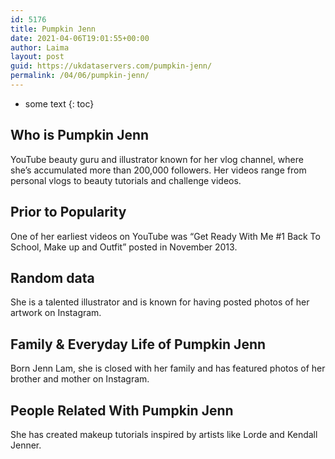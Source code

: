 ```yaml
---
id: 5176
title: Pumpkin Jenn
date: 2021-04-06T19:01:55+00:00
author: Laima
layout: post
guid: https://ukdataservers.com/pumpkin-jenn/
permalink: /04/06/pumpkin-jenn/
---
```


* some text
{: toc}


## Who is Pumpkin Jenn
                  
                  
                  
YouTube beauty guru and illustrator known for her vlog channel, where she&#8217;s accumulated more than 200,000 followers. Her videos range from personal vlogs to beauty tutorials and challenge videos.
                  
              
            
              
            
                
                
                
## Prior to Popularity
                  
                  
                  
One of her earliest videos on YouTube was &#8220;Get Ready With Me #1 Back To School, Make up and Outfit&#8221; posted in November 2013.
                  
              
            
              
            
                
                
                
## Random data
                  
                  
                  
She is a talented illustrator and is known for having posted photos of her artwork on Instagram.
                  
              
            
              
            
                
                
                
## Family & Everyday Life of Pumpkin Jenn
                  
                  
                  
Born Jenn Lam, she is closed with her family and has featured photos of her brother and mother on Instagram.
                  
              
            
              
            
                
                
                
## People Related With Pumpkin Jenn
                  
                  
                  
She has created makeup tutorials inspired by artists like Lorde and Kendall Jenner.
                  
              
            
              
            
                
              
            
              
              
            
            
              
            
          
          
          